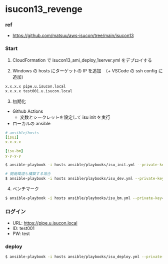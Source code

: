 # isucon13_revenge

### ref

- https://github.com/matsuu/aws-isucon/tree/main/isucon13

### Start

1. CloudFormation で isucon13_ami_deploy_1server.yml をデプロイする

2. Windows の hosts にターゲットの IP を追加　（+ VSCode の ssh config に追加）

```bash
x.x.x.x pipe.u.isucon.local
x.x.x.x test001.u.isucon.local
```

3. 初期化

- Github Actions
  - 変数とシークレットを設定して isu init を実行
- ローカルの ansible

```yaml
# ansible/hosts
[isu1]
x.x.x.x

[isu-bm]
y.y.y.y
```

```bash
$ ansible-playbook -i hosts ansible/playbooks/isu_init.yml --private-key="./isucon13.pem"

# 開発環境も構築する場合
$ ansible-playbook -i hosts ansible/playbooks/isu_dev.yml --private-key="./isucon13.pem"
```

4. ベンチマーク

```bash
$ ansible-playbook -i hosts ansible/playbooks/isu_bm.yml --private-key="./isucon13.pem" -e "target_ip=x.x.x.x"
```

### ログイン

- URL: https://pipe.u.isucon.local
- ID: test001
- PW: test

### deploy

```bash
$ ansible-playbook -i hosts ansible/playbooks/isu_deploy.yml --private-key="./isucon13.pem"
```
